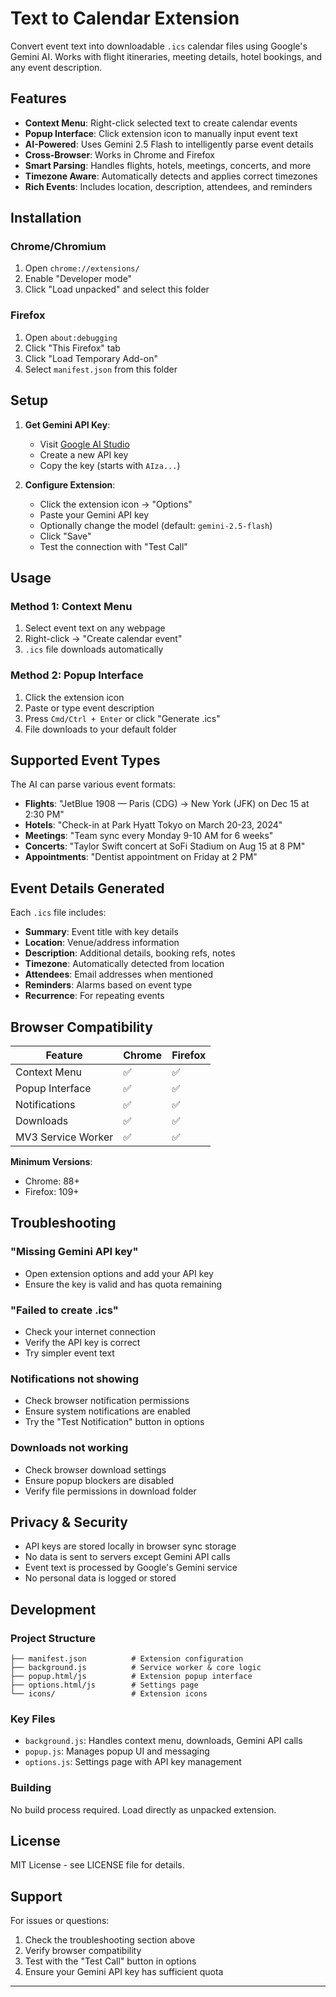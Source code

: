 # Text to Calendar Extension

Convert event text into downloadable `.ics` calendar files using Google's Gemini AI. Works with flight itineraries, meeting details, hotel bookings, and any event description.

## Features

- **Context Menu**: Right-click selected text to create calendar events
- **Popup Interface**: Click extension icon to manually input event text
- **AI-Powered**: Uses Gemini 2.5 Flash to intelligently parse event details
- **Cross-Browser**: Works in Chrome and Firefox
- **Smart Parsing**: Handles flights, hotels, meetings, concerts, and more
- **Timezone Aware**: Automatically detects and applies correct timezones
- **Rich Events**: Includes location, description, attendees, and reminders

## Installation

### Chrome/Chromium

1. Open `chrome://extensions/`
2. Enable "Developer mode"
3. Click "Load unpacked" and select this folder

### Firefox

1. Open `about:debugging`
2. Click "This Firefox" tab
3. Click "Load Temporary Add-on"
4. Select `manifest.json` from this folder

## Setup

1. **Get Gemini API Key**:

   - Visit [Google AI Studio](https://aistudio.google.com)
   - Create a new API key
   - Copy the key (starts with `AIza...`)

2. **Configure Extension**:
   - Click the extension icon → "Options"
   - Paste your Gemini API key
   - Optionally change the model (default: `gemini-2.5-flash`)
   - Click "Save"
   - Test the connection with "Test Call"

## Usage

### Method 1: Context Menu

1. Select event text on any webpage
2. Right-click → "Create calendar event"
3. `.ics` file downloads automatically

### Method 2: Popup Interface

1. Click the extension icon
2. Paste or type event description
3. Press `Cmd/Ctrl + Enter` or click "Generate .ics"
4. File downloads to your default folder

## Supported Event Types

The AI can parse various event formats:

- **Flights**: "JetBlue 1908 — Paris (CDG) → New York (JFK) on Dec 15 at 2:30 PM"
- **Hotels**: "Check-in at Park Hyatt Tokyo on March 20-23, 2024"
- **Meetings**: "Team sync every Monday 9-10 AM for 6 weeks"
- **Concerts**: "Taylor Swift concert at SoFi Stadium on Aug 15 at 8 PM"
- **Appointments**: "Dentist appointment on Friday at 2 PM"

## Event Details Generated

Each `.ics` file includes:

- **Summary**: Event title with key details
- **Location**: Venue/address information
- **Description**: Additional details, booking refs, notes
- **Timezone**: Automatically detected from location
- **Attendees**: Email addresses when mentioned
- **Reminders**: Alarms based on event type
- **Recurrence**: For repeating events

## Browser Compatibility

| Feature            | Chrome | Firefox |
| ------------------ | ------ | ------- |
| Context Menu       | ✅     | ✅      |
| Popup Interface    | ✅     | ✅      |
| Notifications      | ✅     | ✅      |
| Downloads          | ✅     | ✅      |
| MV3 Service Worker | ✅     | ✅      |

**Minimum Versions**:

- Chrome: 88+
- Firefox: 109+

## Troubleshooting

### "Missing Gemini API key"

- Open extension options and add your API key
- Ensure the key is valid and has quota remaining

### "Failed to create .ics"

- Check your internet connection
- Verify the API key is correct
- Try simpler event text

### Notifications not showing

- Check browser notification permissions
- Ensure system notifications are enabled
- Try the "Test Notification" button in options

### Downloads not working

- Check browser download settings
- Ensure popup blockers are disabled
- Verify file permissions in download folder

## Privacy & Security

- API keys are stored locally in browser sync storage
- No data is sent to servers except Gemini API calls
- Event text is processed by Google's Gemini service
- No personal data is logged or stored

## Development

### Project Structure

```
├── manifest.json          # Extension configuration
├── background.js          # Service worker & core logic
├── popup.html/js          # Extension popup interface
├── options.html/js        # Settings page
└── icons/                 # Extension icons
```

### Key Files

- `background.js`: Handles context menu, downloads, Gemini API calls
- `popup.js`: Manages popup UI and messaging
- `options.js`: Settings page with API key management

### Building

No build process required. Load directly as unpacked extension.

## License

MIT License - see LICENSE file for details.

## Support

For issues or questions:

1. Check the troubleshooting section above
2. Verify browser compatibility
3. Test with the "Test Call" button in options
4. Ensure your Gemini API key has sufficient quota

---
